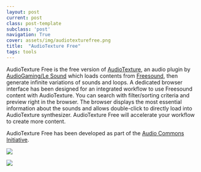 ```yaml
---
layout: post
current: post
class: post-template
subclass: 'post'
navigation: True
cover: assets/img/audiotexturefree.png
title:  "AudioTexture Free"
tags: tools
---
```


AudioTexture Free is the free version of [AudioTexture](https://lesound.io/product/audiotexture/), an audio plugin by [AudioGaming/Le Sound](https://lesound.io) which loads contents from [Freesound](https://freesound.org/), then generate infinite variations of sounds and loops. A dedicated browser interface has been designed for an integrated workflow to use Freesound content with AudioTexture. You can search with filter/sorting criteria and preview right in the browser. The browser displays the most essential information about the sounds and allows double-click to directly load into AudioTexture synthesizer. AudioTexture Free will accelerate your workflow to create more content.

AudioTexture Free has been developed as part of the [Audio Commons Initiative](https://www.audiocommons.org/).

![](https://lesound.io/wp-content/uploads/2018/11/audiotexture_freesound_browser.jpg)

[![](https://lesound.io/wp-content/uploads/2019/01/Screen-Shot-2019-01-21-at-2.53.49-PM.png)](https://lesound.io/wp-content/uploads/2018/11/AudioTexture-Free-1.mp4?_=1)


